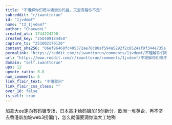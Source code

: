 ```yaml
---
title: "不理解你们嗯冲澳洲的码狙，天堂有路你不走"
subreddit: "r/iwanttorun"
id: "1jvdemf"
name: "t3_1jvdemf"
author: "ChaewonL"
created_utc: 1744224290
created_key: "250409184450"
capture_ts: "251002170120"
content_sha256: "06ef96468fc405372ae70c80af594a5292f2c8524af9f344e735a71ecd816b0a"
permalink: "https://reddit.com/r/iwanttorun/comments/1jvdemf/不理解你们嗯冲澳洲的码狙天堂有路你不走/"
url: "https://www.reddit.com/r/iwanttorun/comments/1jvdemf/不理解你们嗯冲澳洲的码狙天堂有路你不走/"
domain: "self.iwanttorun"
ups: 12
upvote_ratio: 0.8
num_comments: 6
link_flair_text: "不懂就问"
link_flair_css_class: ""
over_18: false
is_self: true
---
```


加拿大ee定向有码狙专场，日本高才给码狙加15创新分，欧洲一堆英企，再不济去香港新加坡web3捞偏门，怎么就偏要润你澳大工地咧
